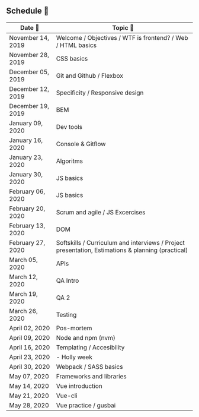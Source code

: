 ## Schedule :calendar:

Date :date: | Topic :page_facing_up:
--- | ---
November 14, 2019 | Welcome / Objectives / WTF is frontend? / Web / HTML basics
November 28, 2019 | CSS basics
December 05, 2019 | Git and Github / Flexbox
December 12, 2019 | Specificity / Responsive design
December 19, 2019 | BEM
January 09, 2020 | Dev tools
January 16, 2020 | Console & Gitflow
January 23, 2020 | Algoritms
January 30, 2020 | JS basics
February 06, 2020 | JS basics
February 20, 2020 | Scrum and agile  / JS Excercises
February 13, 2020 | DOM
February 27, 2020 | Softskills / Curriculum and interviews / Project presentation, Estimations & planning (practical)
March 05, 2020 | APIs
March 12, 2020 | QA Intro
March 19, 2020 | QA 2
March 26, 2020 | Testing
April 02, 2020 | Pos-mortem
April 09, 2020 | Node and npm (nvm)
April 16, 2020 | Templating / Accesibility
April 23, 2020 | - Holly week
April 30, 2020 | Webpack / SASS basics
May 07, 2020 | Frameworks and libraries
May 14, 2020 | Vue introduction
May 21, 2020 | Vue-cli
May 28, 2020 | Vue practice / gusbai
